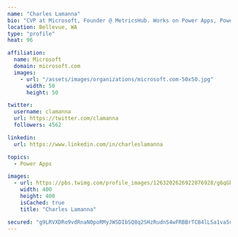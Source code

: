 ```yaml
---
name: "Charles Lamanna"
bio: "CVP at Microsoft, Founder @ MetricsHub. Works on Power Apps, Power Automate, Power Virtual Agent, Common Data Service and Dynamics 365."
location: Bellevue, WA
type: "profile"
heat: 96

affiliation:
  name: Microsoft
  domain: microsoft.com
  images:
    - url: "/assets/images/organizations/microsoft.com-50x50.jpg"
      width: 50
      height: 50

twitter:
  username: clamanna
  url: https://twitter.com/clamanna
  followers: 4562

linkedin:
  url: https://www.linkedin.com/in/charleslamanna

topics:
  - Power Apps

images:
  - url: https://pbs.twimg.com/profile_images/1263202626922876928/g6qGbHZ-_400x400.jpg
    width: 400
    height: 400
    isCached: true
    title: "Charles Lamanna"

secured: "g9LRVXDRo9vdRnaN0poRMyJWSDIbSQ8q2SHzRudnS4wFRBBrTCB4lLSa1va5ujOhau3I0JULu7JQIIka2RICuoH2yvE4+UGGhooWs7DptnifGdKvb0Vgxl1mg7fHTbS6TSFd/xc9Y/11Zj2chiSIsuO/UeqEAc/Lx9IJhQSSWY7eT+NKmwHq/xthO5j9KVEtw9xn1MA0OLIdFOjT5CSTpYqKKyxkMHIFQ16Gyg4D0EIBb9pcRRZM4aQh1ANXHSXGfl7PuIRi9LLdt7SXLYCKuGHeouFB2Arub45705xr2iIRGJtS+Pqdkktd3ZNKWwJ/362FM6DdpRwwUIej1/ygyiToXaFODjnJZ81z99bSGtHMyh8UnYHX515fqoY3IxGVqOXRrNxbpRfdxlMqpkb2ZdEZtC9uUOzIo07yXCQ4XlQ=;JF/7sgYNp2GHSUP0vwfsnQ=="
---
```


